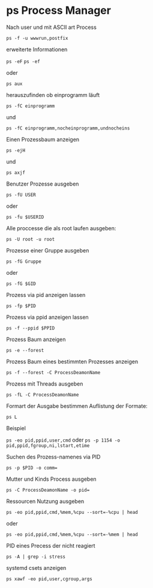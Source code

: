 # ps Process Manager

Nach user und mit ASCII art Process

`ps -f -u wwwrun,postfix`

erweiterte Informationen

`ps -eF` `ps -ef`

oder

`ps aux`

herauszufinden ob einprogramm läuft

`ps -fC einprogramm`

und

`ps -fC einprogramm,nocheinprogramm,undnocheins`

Einen Prozessbaum anzeigen

`ps -ejH`

und

`ps axjf`

Benutzer Prozesse ausgeben

`ps -fU USER`

oder

`ps -fu $USERID`

Alle proccesse die als root laufen ausgeben:

`ps -U root -u root`

Prozesse einer Gruppe ausgeben

`ps -fG Gruppe`

oder

`ps -fG $GID`

Prozess via pid anzeigen lassen

`ps -fp $PID`

Prozess via ppid anzeigen lassen

`ps -f --ppid $PPID`

Prozess Baum anzeigen

`ps -e --forest`

Prozess Baum eines bestimmten Prozesses anzeigen

`ps -f --forest -C ProcessDeamonName`

Prozess mit Threads ausgeben

`ps -fL -C ProcessDeamonName`

Formart der Ausgabe bestimmen
Auflistung der Formate:

`ps L`

Beispiel

`ps -eo pid,ppid,user,cmd` oder  `ps -p 1154 -o pid,ppid,fgroup,ni,lstart,etime`

Suchen des Prozess-namenes via PID

`ps -p $PID -o comm=`

Mutter und Kinds Process ausgeben

`ps -C ProcessDeamonName -o pid=`

Ressourcen Nutzung ausgeben

`ps -eo pid,ppid,cmd,%mem,%cpu --sort=-%cpu | head`

oder

`ps -eo pid,ppid,cmd,%mem,%cpu --sort=-%mem | head`

PID eines Precess der nicht reagiert

`ps -A | grep -i stress`

systemd csets anzeigen

`ps xawf -eo pid,user,cgroup,args`
